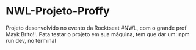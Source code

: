 # NWL-Projeto-Proffy
Projeto desenvolvido no evento da Rocktseat #NWL, com o grande prof Mayk Brito!!.
Pata testar o projeto em sua máquina, tem que dar um: npm run dev, no terminal
